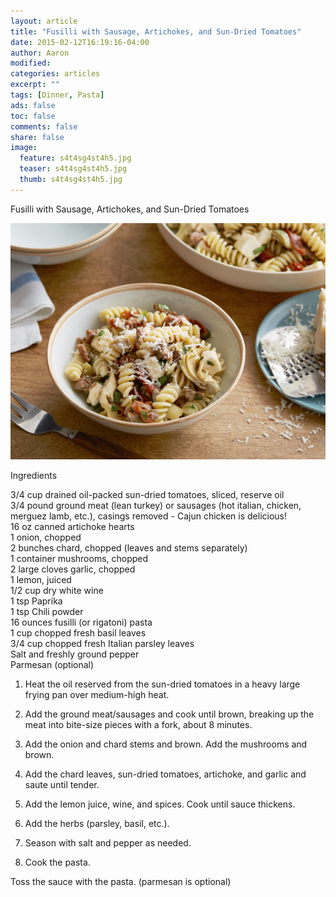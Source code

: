 ```yaml
---
layout: article
title: "Fusilli with Sausage, Artichokes, and Sun-Dried Tomatoes"
date: 2015-02-12T16:19:16-04:00
author: Aaron
modified:
categories: articles
excerpt: ""
tags: [Dinner, Pasta]
ads: false
toc: false
comments: false
share: false
image:
  feature: s4t4sg4st4h5.jpg
  teaser: s4t4sg4st4h5.jpg
  thumb: s4t4sg4st4h5.jpg
---
```


Fusilli with Sausage, Artichokes, and Sun-Dried Tomatoes

![s4t4sg4st4h5.jpg](s4t4sg4st4h5.jpg)

Ingredients

3/4 cup drained oil-packed sun-dried tomatoes, sliced, reserve oil  
3/4 pound ground meat (lean turkey) or sausages (hot italian, chicken, merguez lamb, etc.), casings removed - Cajun chicken is delicious!  
16 oz canned artichoke hearts  
1 onion, chopped  
2 bunches chard, chopped (leaves and stems separately)  
1 container mushrooms, chopped  
2 large cloves garlic, chopped  
1 lemon, juiced  
1/2 cup dry white wine  
1 tsp Paprika  
1 tsp Chili powder  
16 ounces fusilli (or rigatoni) pasta  
1 cup chopped fresh basil leaves  
3/4 cup chopped fresh Italian parsley leaves  
Salt and freshly ground pepper  
Parmesan (optional)  

1. Heat the oil reserved from the sun-dried tomatoes in a heavy large frying pan over medium-high heat.

2. Add the ground meat/sausages and cook until brown, breaking up the meat into bite-size pieces with a fork, about 8 minutes.

3. Add the onion and chard stems and brown. Add the mushrooms and brown.

4. Add the chard leaves, sun-dried tomatoes, artichoke, and garlic and saute until tender.

5. Add the lemon juice, wine, and spices. Cook until sauce thickens.

6. Add the herbs (parsley, basil, etc.).

6. Season with salt and pepper as needed. 

7. Cook the pasta.

Toss the sauce with the pasta. (parmesan is optional)